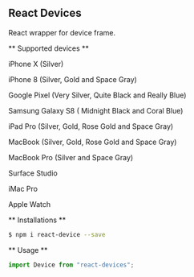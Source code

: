 ## React Devices
React wrapper for device frame.

** Supported devices **

iPhone X (Silver)

iPhone 8 (Silver, Gold and Space Gray)

Google Pixel (Very Silver, Quite Black and Really Blue)

Samsung Galaxy S8 ( Midnight Black and Coral Blue)

iPad Pro (Silver, Gold, Rose Gold and Space Gray)

MacBook (Silver, Gold, Rose Gold and Space Gray)

MacBook Pro (Silver and Space Gray)

Surface Studio

iMac Pro

Apple Watch


** Installations **
```bash
$ npm i react-device --save
```

** Usage **

```javascript
import Device from "react-devices";
```
